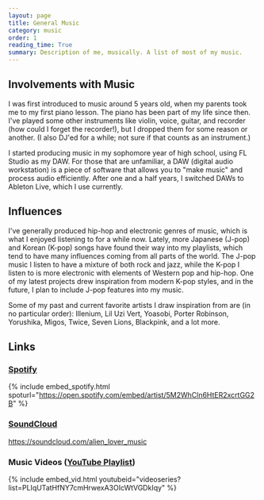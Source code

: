 ```yaml
---
layout: page
title: General Music
category: music
order: 1
reading_time: True
summary: Description of me, musically. A list of most of my music.
---
```


## Involvements with Music

I was first introduced to music around 5 years old, when my parents took me to my first piano lesson. The piano has been part of my life since then. I've played some other instruments like violin, voice, guitar, and recorder (how could I forget the recorder!), but I dropped them for some reason or another. (I also DJ'ed for a while; not sure if that counts as an instrument.)

I started producing music in my sophomore year of high school, using FL Studio as my DAW. For those that are unfamiliar, a DAW (digital audio workstation) is a piece of software that allows you to "make music" and process audio efficiently. After one and a half years, I switched DAWs to Ableton Live, which I use currently.

## Influences

I've generally produced hip-hop and electronic genres of music, which is what I enjoyed listening to for a while now. Lately, more Japanese (J-pop) and Korean (K-pop) songs have found their way into my playlists, which tend to have many influences coming from all parts of the world. The J-pop music I listen to have a mixture of both rock and jazz, while the K-pop I listen to is more electronic with elements of Western pop and hip-hop. One of my latest projects drew inspiration from modern K-pop styles, and in the future, I plan to include J-pop features into my music.

Some of my past and current favorite artists I draw inspiration from are (in no particular order):
Illenium,
Lil Uzi Vert,
Yoasobi,
Porter Robinson,
Yorushika,
Migos,
Twice,
Seven Lions,
Blackpink,
and a lot more.

## Links

<!-- Spotify Link -->
### [Spotify](https://open.spotify.com/artist/5M2WhCln6HtER2xcrtGG2B?si=891-aAa2Sz2HOR1bJoWmwA&dl_branch=1)

{% include embed_spotify.html spoturl="https://open.spotify.com/embed/artist/5M2WhCln6HtER2xcrtGG2B" %}

<!-- Soundcloud Link (no embed) -->
### [SoundCloud](https://soundcloud.com/alien_lover_music)

<https://soundcloud.com/alien_lover_music>

<!-- YouTube Playlist -->
### Music Videos ([YouTube Playlist](https://youtube.com/playlist?list=PLIqUTatHfNY7cmHrwexA3OIcWtVGDkIqy))

{% include embed_vid.html youtubeid="videoseries?list=PLIqUTatHfNY7cmHrwexA3OIcWtVGDkIqy" %}

<!-- Unreleased music -->
